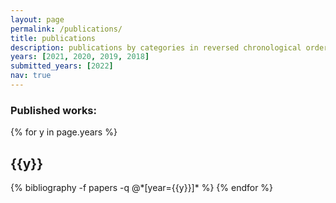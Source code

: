 ```yaml
---
layout: page
permalink: /publications/
title: publications 
description: publications by categories in reversed chronological order. (* denotes equal contribution)
years: [2021, 2020, 2019, 2018]
submitted_years: [2022]
nav: true
---
```



<h3>Published works:</h3>

<div class="publications">

{% for y in page.years %}
  <h2 class="year">{{y}}</h2>
  {% bibliography -f papers -q @*[year={{y}}]* %}
{% endfor %}

</div>


